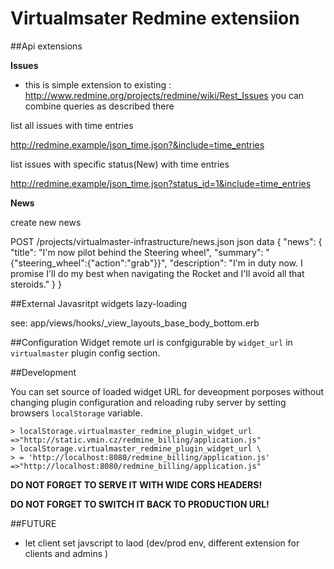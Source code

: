 Virtualmsater Redmine extensiion
========================

##Api extensions

**Issues**
- this is simple extension to existing :
    http://www.redmine.org/projects/redmine/wiki/Rest_Issues
    you can combine queries as described there

list all issues with time entries

http://redmine.example/json_time.json?&include=time_entries

list issues with specific status(New) with time entries

http://redmine.example/json_time.json?status_id=1&include=time_entries

**News**

create new news

POST /projects/virtualmaster-infrastructure/news.json
  json data
  { "news": { 
    "title": "I'm now pilot behind the Steering wheel", 
    "summary": "{\"steering_wheel\":{\"action\":\"grab\"}}", "description": 
    "I'm in duty now. I promise I'll do my best when navigating the Rocket and I'll avoid all that steroids."
    }
  }

##External Javasritpt widgets lazy-loading

see: app/views/hooks/_view_layouts_base_body_bottom.erb

##Configuration
Widget remote url is confgigurable by `widget_url` in `virtualmaster` plugin config
section.

##Development

You can set source of loaded widget URL for deveopment porposes without
changing plugin configuration and reloading ruby server by setting
browsers `localStorage` variable.


    > localStorage.virtualmaster_redmine_plugin_widget_url
    =>"http://static.vmin.cz/redmine_billing/application.js"
    > localStorage.virtualmaster_redmine_plugin_widget_url \
    > = 'http://localhost:8080/redmine_billing/application.js'
    =>"http://localhost:8080/redmine_billing/application.js" 


**DO NOT FORGET TO SERVE IT WITH WIDE CORS HEADERS!**

**DO NOT FORGET TO SWITCH IT BACK TO PRODUCTION URL!**

##FUTURE
- let client set javscript to laod (dev/prod env, different extension for clients and admins )
